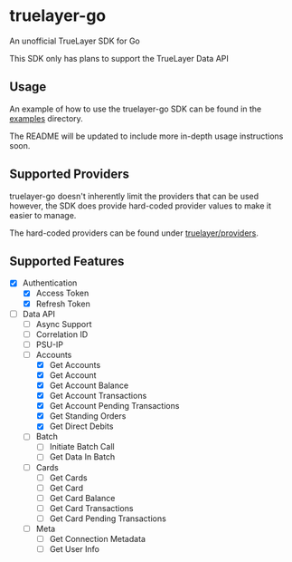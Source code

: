 # truelayer-go
An unofficial TrueLayer SDK for Go

This SDK only has plans to support the TrueLayer Data API

## Usage
An example of how to use the truelayer-go SDK can be found in the 
[examples](examples/) directory.

The README will be updated to include more in-depth usage instructions soon.

## Supported Providers
truelayer-go doesn't inherently limit the providers that can be used however, 
the SDK does provide hard-coded provider values to make it easier to manage.

The hard-coded providers can be found under 
[truelayer/providers](truelayer/providers/).

## Supported Features
- [x] Authentication
  - [x] Access Token
  - [x] Refresh Token
- [ ] Data API
  - [ ] Async Support
  - [ ] Correlation ID
  - [ ] PSU-IP
  - [ ] Accounts
    - [x] Get Accounts
    - [x] Get Account
    - [x] Get Account Balance
    - [x] Get Account Transactions
    - [x] Get Account Pending Transactions
    - [x] Get Standing Orders
    - [x] Get Direct Debits
  - [ ] Batch
    - [ ] Initiate Batch Call
    - [ ] Get Data In Batch
  - [ ] Cards
    - [ ] Get Cards
    - [ ] Get Card
    - [ ] Get Card Balance
    - [ ] Get Card Transactions
    - [ ] Get Card Pending Transactions
  - [ ] Meta
    - [ ] Get Connection Metadata
    - [ ] Get User Info